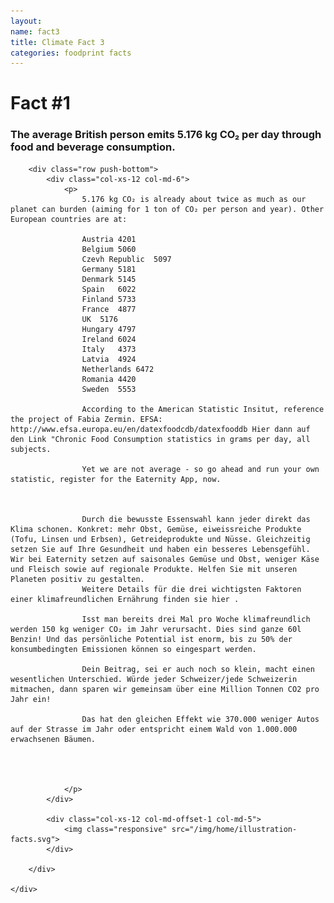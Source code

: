 ```yaml
---
layout: 
name: fact3
title: Climate Fact 3
categories: foodprint facts
---
```



<div class="bgLightBlue">
	<div class="container">
		<div class="row push-top">
			<div class="col-xs-12">
				<h1>Fact #1</h1>
			</div>
		</div>
		<div class="row">
			<div class="col-xs-12 col-md-6">
				<h3>
					The average British person emits 5.176 kg CO₂ per day through food and beverage consumption. 
				</h3>
			</div>
		</div>

		<div class="row push-bottom">
			<div class="col-xs-12 col-md-6">
				<p>
					5.176 kg CO₂ is already about twice as much as our planet can burden (aiming for 1 ton of CO₂ per person and year). Other European countries are at:
					
					Austria	4201
					Belgium	5060
					Czevh Republic	5097
					Germany	5181
					Denmark	5145
					Spain	6022
					Finland	5733
					France	4877
					UK	5176
					Hungary	4797
					Ireland	6024
					Italy	4373
					Latvia	4924
					Netherlands	6472
					Romania	4420
					Sweden	5553
					
					According to the American Statistic Insitut, reference the project of Fabia Zermin. EFSA: http://www.efsa.europa.eu/en/datexfoodcdb/datexfooddb Hier dann auf den Link "Chronic Food Consumption statistics in grams per day, all subjects.
					
					Yet we are not average - so go ahead and run your own statistic, register for the Eaternity App, now.
					
	

					Durch die bewusste Essenswahl kann jeder direkt das Klima schonen. Konkret: mehr Obst, Gemüse, eiweissreiche Produkte (Tofu, Linsen und Erbsen), Getreideprodukte und Nüsse. Gleichzeitig setzen Sie auf Ihre Gesundheit und haben ein besseres Lebensgefühl. Wir bei Eaternity setzen auf saisonales Gemüse und Obst, weniger Käse und Fleisch sowie auf regionale Produkte. Helfen Sie mit unseren Planeten positiv zu gestalten. 
					Weitere Details für die drei wichtigsten Faktoren einer klimafreundlichen Ernährung finden sie hier .
					
					Isst man bereits drei Mal pro Woche klimafreundlich werden 150 kg weniger CO₂ im Jahr verursacht. Dies sind ganze 60l Benzin! Und das persönliche Potential ist enorm, bis zu 50% der konsumbedingten Emissionen können so eingespart werden. 

					Dein Beitrag, sei er auch noch so klein, macht einen wesentlichen Unterschied. Würde jeder Schweizer/jede Schweizerin mitmachen, dann sparen wir gemeinsam über eine Million Tonnen CO2 pro Jahr ein! 

					Das hat den gleichen Effekt wie 370.000 weniger Autos auf der Strasse im Jahr oder entspricht einem Wald von 1.000.000 erwachsenen Bäumen.
					
					
					
				
				</p>
			</div>

			<div class="col-xs-12 col-md-offset-1 col-md-5">
				<img class="responsive" src="/img/home/illustration-facts.svg">
			</div>

		</div>

	</div>
</div>